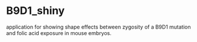 # B9D1_shiny
application for showing shape effects between zygosity of a B9D1 mutation and folic acid exposure in mouse embryos.
